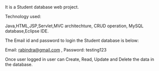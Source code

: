 It is a Student database web project.

Technology used:

Java,HTML,JSP,Servlet,MVC architechture, CRUD operation, MySQL database,Eclipse IDE.

The Email id and password to login the Student database is below:

Email: rabindra@gmail.com , Password: testing123

Once user logged in user can Create, Read, Update and Delete the data in the database.
